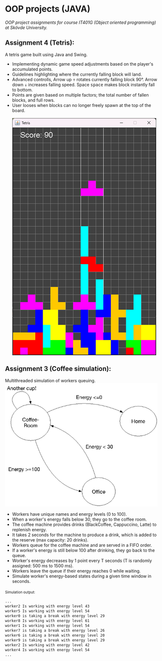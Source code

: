 # OOP projects (JAVA)
*OOP project assignments for course IT401G (Object oriented programming) at Skövde University.*


## Assignment 4 (Tetris):
A tetris game built using Java and Swing.
- Implementing dynamic game speed adjustments based on the player's accumulated points.
- Guidelines highlighting where the currently falling block will land.
- Advanced controlls, Arrow up <kbd>&uarr;</kbd> rotates currently falling block 90°. Arrow down <kbd>&darr;</kbd> increases falling speed. Space <kbd>space</kbd> makes block instantly fall to bottom. 
- Points are given based on multiple factors; the total number of fallen blocks, and full rows. 
- User looses when blocks can no longer freely spawn at the top of the board.
<br><br>
![Image of tetris game](Media/tetris.png)

## Assignment 3 (Coffee simulation):
Multithreaded simulation of workers queuing.
![Flowchart of simulation](Media/coffeesim_graph.png)
- Workers have unique names and energy levels (0 to 100).
- When a worker's energy falls below 30, they go to the coffee room.
- The coffee machine provides drinks (BlackCoffee, Cappuccino, Latte) to replenish energy.
- It takes 2 seconds for the machine to produce a drink, which is added to the reserve (max capacity: 20 drinks).
- Workers queue for the coffee machine and are served in a FIFO order.
- If a worker's energy is still below 100 after drinking, they go back to the queue.
- Worker's energy decreases by 1 point every T seconds (T is randomly assigned: 500 ms to 1500 ms).
- Workers leave the queue if their energy reaches 0 while waiting.
- Simulate worker's energy-based states during a given time window in seconds.

<sub>Simulation output:</sub>
```
...
worker2 Is working with energy level 43
worker5 Is working with energy level 54
worker0 is taking a break with energy level 29
worker8 Is working with energy level 61
worker1 Is working with energy level 54
worker7 is taking a break with energy level 26
worker6 is taking a break with energy level 20
worker9 is taking a break with energy level 29
worker2 Is working with energy level 42
worker4 Is working with energy level 54
...
```